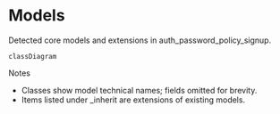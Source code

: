 # Models

Detected core models and extensions in auth_password_policy_signup.

```mermaid
classDiagram
```

Notes
- Classes show model technical names; fields omitted for brevity.
- Items listed under _inherit are extensions of existing models.
